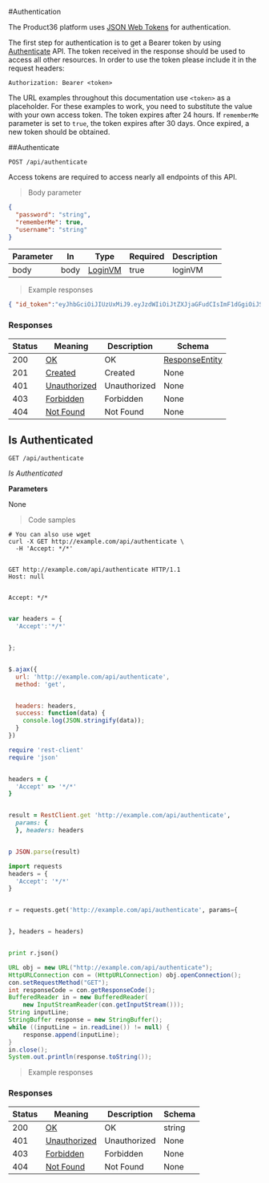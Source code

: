 
#Authentication

The Product36 platform uses [JSON Web Tokens](https://jwt.io/) for authentication.

The first step for authentication is to get a Bearer token by using [Authenticate](#authenticate) API. The token received in the response should be used to access all other resources. In order to use the token please include it in the request headers:

`Authorization: Bearer <token>`

The URL examples throughout this documentation use `<token>` as a placeholder. For these examples to work, you need to substitute the value with your own access token. The token expires after 24 hours. If `rememberMe` parameter is set to `true`, the token expires after 30 days. Once expired, a new token should be obtained.

##Authenticate

`POST /api/authenticate`

Access tokens are required to access nearly all endpoints of this API.

> Body parameter


```json
{
  "password": "string",
  "rememberMe": true,
  "username": "string"
}
```


<!-- <h3 id="authorizeUsingPOST-parameters">Parameters</h3> -->


|Parameter|In|Type|Required|Description|
|---|---|---|---|---|
|body|body|[LoginVM](#schemaloginvm)|true|loginVM|


> Example responses

```json
{ "id_token":"eyJhbGciOiJIUzUxMiJ9.eyJzdWIiOiJtZXJjaGFudCIsImF1dGgiOiJST0xFX01FUkNIQU5UX0FETUlOIiwiYXNzb2NpYXRlIjoiMjEwMiIsInVzZXJfaW2iOiIzNTQ0IiwiZXhwIjoxNTE2MTM5MDI3fQ.P5mwh63sMSYw8JXxf7KIwJZbvmI-j8SHIsZE4ACY670dxYsfpWxYUJYJNDHJBkTFaXEIC9a7ayXcbvPW9va3fw" }
```


<h3 id="authorizeUsingPOST-responses">Responses</h3>


|Status|Meaning|Description|Schema|
|---|---|---|---|
|200|[OK](https://tools.ietf.org/html/rfc7231#section-6.3.1)|OK|[ResponseEntity](#schemaresponseentity)|
|201|[Created](https://tools.ietf.org/html/rfc7231#section-6.3.2)|Created|None|
|401|[Unauthorized](https://tools.ietf.org/html/rfc7235#section-3.1)|Unauthorized|None|
|403|[Forbidden](https://tools.ietf.org/html/rfc7231#section-6.5.3)|Forbidden|None|
|404|[Not Found](https://tools.ietf.org/html/rfc7231#section-6.5.4)|Not Found|None|


## Is Authenticated

`GET /api/authenticate`

*Is Authenticated*

**Parameters**

None

> Code samples


```shell
# You can also use wget
curl -X GET http://example.com/api/authenticate \
  -H 'Accept: */*'


```


```http
GET http://example.com/api/authenticate HTTP/1.1
Host: null


Accept: */*


```


```javascript
var headers = {
  'Accept':'*/*'


};


$.ajax({
  url: 'http://example.com/api/authenticate',
  method: 'get',


  headers: headers,
  success: function(data) {
    console.log(JSON.stringify(data));
  }
})


```



```ruby
require 'rest-client'
require 'json'


headers = {
  'Accept' => '*/*'
}


result = RestClient.get 'http://example.com/api/authenticate',
  params: {
  }, headers: headers


p JSON.parse(result)


```


```python
import requests
headers = {
  'Accept': '*/*'
}


r = requests.get('http://example.com/api/authenticate', params={


}, headers = headers)


print r.json()


```


```java
URL obj = new URL("http://example.com/api/authenticate");
HttpURLConnection con = (HttpURLConnection) obj.openConnection();
con.setRequestMethod("GET");
int responseCode = con.getResponseCode();
BufferedReader in = new BufferedReader(
    new InputStreamReader(con.getInputStream()));
String inputLine;
StringBuffer response = new StringBuffer();
while ((inputLine = in.readLine()) != null) {
    response.append(inputLine);
}
in.close();
System.out.println(response.toString());


```

> Example responses


<h3 id="isAuthenticatedUsingGET-responses">Responses</h3>

|Status|Meaning|Description|Schema|
|---|---|---|---|
|200|[OK](https://tools.ietf.org/html/rfc7231#section-6.3.1)|OK|string|
|401|[Unauthorized](https://tools.ietf.org/html/rfc7235#section-3.1)|Unauthorized|None|
|403|[Forbidden](https://tools.ietf.org/html/rfc7231#section-6.5.3)|Forbidden|None|
|404|[Not Found](https://tools.ietf.org/html/rfc7231#section-6.5.4)|Not Found|None|
